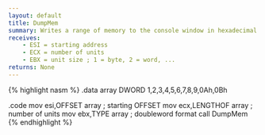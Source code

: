 ```yaml
---
layout: default
title: DumpMem
summary: Writes a range of memory to the console window in hexadecimal.
receives: 
    - ESI = starting address
    - ECX = number of units
    - EBX = unit size ; 1 = byte, 2 = word, ...
returns: None
---
```

{% highlight nasm %}
.data
array DWORD 1,2,3,4,5,6,7,8,9,0Ah,0Bh

.code
mov  esi,OFFSET array        ; starting OFFSET
mov  ecx,LENGTHOF array      ; number of units
mov  ebx,TYPE array          ; doubleword format
call DumpMem
{% endhighlight %}